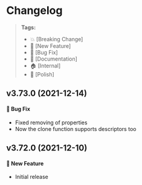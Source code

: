 Changelog
=========

> **Tags:**
> - :boom:       [Breaking Change]
> - :rocket:     [New Feature]
> - :bug:        [Bug Fix]
> - :memo:       [Documentation]
> - :house:      [Internal]
> - :nail_care:  [Polish]

## v3.73.0 (2021-12-14)

#### :bug: Bug Fix

* Fixed removing of properties
* Now the clone function supports descriptors too

## v3.72.0 (2021-12-10)

#### :rocket: New Feature

* Initial release
